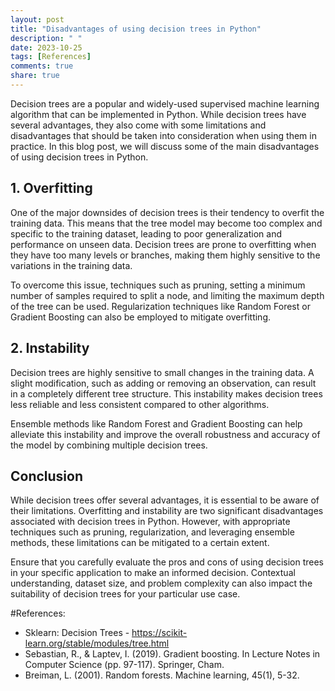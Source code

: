 ```yaml
---
layout: post
title: "Disadvantages of using decision trees in Python"
description: " "
date: 2023-10-25
tags: [References]
comments: true
share: true
---
```


Decision trees are a popular and widely-used supervised machine learning algorithm that can be implemented in Python. While decision trees have several advantages, they also come with some limitations and disadvantages that should be taken into consideration when using them in practice. In this blog post, we will discuss some of the main disadvantages of using decision trees in Python.

## 1. Overfitting

One of the major downsides of decision trees is their tendency to overfit the training data. This means that the tree model may become too complex and specific to the training dataset, leading to poor generalization and performance on unseen data. Decision trees are prone to overfitting when they have too many levels or branches, making them highly sensitive to the variations in the training data.

To overcome this issue, techniques such as pruning, setting a minimum number of samples required to split a node, and limiting the maximum depth of the tree can be used. Regularization techniques like Random Forest or Gradient Boosting can also be employed to mitigate overfitting.

## 2. Instability

Decision trees are highly sensitive to small changes in the training data. A slight modification, such as adding or removing an observation, can result in a completely different tree structure. This instability makes decision trees less reliable and less consistent compared to other algorithms.

Ensemble methods like Random Forest and Gradient Boosting can help alleviate this instability and improve the overall robustness and accuracy of the model by combining multiple decision trees.

## Conclusion

While decision trees offer several advantages, it is essential to be aware of their limitations. Overfitting and instability are two significant disadvantages associated with decision trees in Python. However, with appropriate techniques such as pruning, regularization, and leveraging ensemble methods, these limitations can be mitigated to a certain extent.

Ensure that you carefully evaluate the pros and cons of using decision trees in your specific application to make an informed decision. Contextual understanding, dataset size, and problem complexity can also impact the suitability of decision trees for your particular use case.

#References: 
- Sklearn: Decision Trees - https://scikit-learn.org/stable/modules/tree.html
- Sebastian, R., & Laptev, I. (2019). Gradient boosting. In Lecture Notes in Computer Science (pp. 97-117). Springer, Cham.
- Breiman, L. (2001). Random forests. Machine learning, 45(1), 5-32.